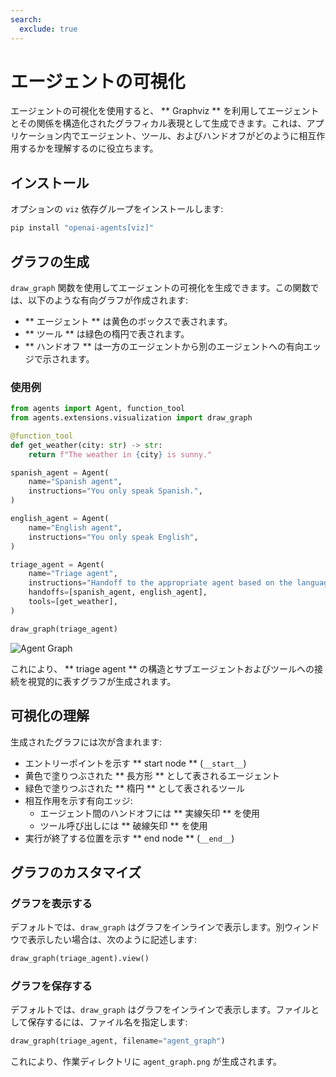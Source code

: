 ```yaml
---
search:
  exclude: true
---
```

# エージェントの可視化

エージェントの可視化を使用すると、 ** Graphviz ** を利用してエージェントとその関係を構造化されたグラフィカル表現として生成できます。これは、アプリケーション内でエージェント、ツール、およびハンドオフがどのように相互作用するかを理解するのに役立ちます。

## インストール

オプションの `viz` 依存グループをインストールします:

```bash
pip install "openai-agents[viz]"
```

## グラフの生成

`draw_graph` 関数を使用してエージェントの可視化を生成できます。この関数では、以下のような有向グラフが作成されます:

- ** エージェント ** は黄色のボックスで表されます。  
- ** ツール ** は緑色の楕円で表されます。  
- ** ハンドオフ ** は一方のエージェントから別のエージェントへの有向エッジで示されます。

### 使用例

```python
from agents import Agent, function_tool
from agents.extensions.visualization import draw_graph

@function_tool
def get_weather(city: str) -> str:
    return f"The weather in {city} is sunny."

spanish_agent = Agent(
    name="Spanish agent",
    instructions="You only speak Spanish.",
)

english_agent = Agent(
    name="English agent",
    instructions="You only speak English",
)

triage_agent = Agent(
    name="Triage agent",
    instructions="Handoff to the appropriate agent based on the language of the request.",
    handoffs=[spanish_agent, english_agent],
    tools=[get_weather],
)

draw_graph(triage_agent)
```

![Agent Graph](../assets/images/graph.png)

これにより、 ** triage agent ** の構造とサブエージェントおよびツールへの接続を視覚的に表すグラフが生成されます。

## 可視化の理解

生成されたグラフには次が含まれます:

- エントリーポイントを示す ** start node ** (`__start__`)  
- 黄色で塗りつぶされた ** 長方形 ** として表されるエージェント  
- 緑色で塗りつぶされた ** 楕円 ** として表されるツール  
- 相互作用を示す有向エッジ:  
  - エージェント間のハンドオフには ** 実線矢印 ** を使用  
  - ツール呼び出しには ** 破線矢印 ** を使用  
- 実行が終了する位置を示す ** end node ** (`__end__`)

## グラフのカスタマイズ

### グラフを表示する

デフォルトでは、`draw_graph` はグラフをインラインで表示します。別ウィンドウで表示したい場合は、次のように記述します:

```python
draw_graph(triage_agent).view()
```

### グラフを保存する

デフォルトでは、`draw_graph` はグラフをインラインで表示します。ファイルとして保存するには、ファイル名を指定します:

```python
draw_graph(triage_agent, filename="agent_graph")
```

これにより、作業ディレクトリに `agent_graph.png` が生成されます。